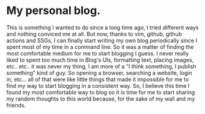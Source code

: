 # My personal blog.

This is something I wanted to do since a long time ago, I tried different ways and nothing conviced me at all. But now, thanks to vim, github, github actions and SSGs, I can finally start writing my own blog periodically since I spent most of my time in a command line. So it was a matter of finding the most comfortable medium for me to start blogging I guess. I never really liked to spent too much time in Blog's UIs, formatting text, placing images, etc.. etc.. it was never my thing, I am more of a "I think something, I publish something" kind of guy. So opening a browser, searching a website, login in, etc... all of that were like little things that made it impossible for me to find my way to start blogging in a consistent way. So, I believe this time I found my most comfortable way to blog so it is time for me to start sharing my random thoughts to this world because, for the sake of my wall and my friends.

